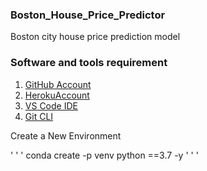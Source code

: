 ### Boston_House_Price_Predictor
Boston city house price prediction model

### Software and tools requirement
1. [GitHub Account](https://github.com/) 
2. [HerokuAccount](https://www.heroku.com/)
3. [VS Code IDE](https://code.visualstudio.com/)
4. [Git CLI](https://git-scm.com/book/en/v2/Getting-Started-The-Command-Line)

Create a New Environment 

' ' '
conda create -p venv python ==3.7 -y
' ' '
